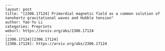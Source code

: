     ---
    layout: post
    title: "[2306.17124] Primordial magnetic field as a common solution of nanohertz gravitational waves and Hubble tension"
    author: Yao-Yu Li
    categories: Preprints
    weburl: https://arxiv.org/abs/2306.17124
    ---
    [2306.17124][2306.17124]
    [2306.17124]: https://arxiv.org/abs/2306.17124
